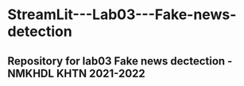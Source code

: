 # StreamLit---Lab03---Fake-news-detection
## Repository for lab03 Fake news dectection - NMKHDL KHTN 2021-2022
